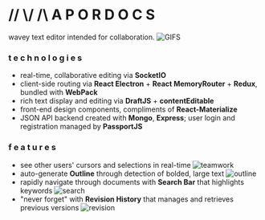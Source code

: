 # // \\/ /\ A P O R D O C S
wavey text editor intended for collaboration.
![GIFS](gifs/GIFS.gif)

### t e c h n o l o g i e s
- real-time, collaborative editing via **SocketIO**
- client-side routing via **React Electron** + **React MemoryRouter** + **Redux**, bundled with **WebPack**
- rich text display and editing via **DraftJS** + **contentEditable**
- front-end design components, compliments of **React-Materialize**
- JSON API backend created with **Mongo**, **Express**; user login and registration managed by **PassportJS**

### f e a t u r e s
- see  other users' cursors and selections in real-time
![teamwork](https://j.gifs.com/JqqR9l.gif)
- auto-generate **Outline** through detection of bolded, large text
![outline](gifs/outline.gif)
- rapidly navigate through documents with **Search Bar** that highlights keywords
![search](https://j.gifs.com/gLLPN9.gif)
- "never forget" with **Revision History** that manages and retrieves previous versions
![revision](gifs/revision.gif)

